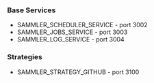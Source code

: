 ### Base Services
- SAMMLER_SCHEDULER_SERVICE - port 3002
- SAMMLER_JOBS_SERVICE - port 3003
- SAMMLER_LOG_SERVICE - port 3004

### Strategies
- SAMMLER_STRATEGY_GITHUB - port 3100